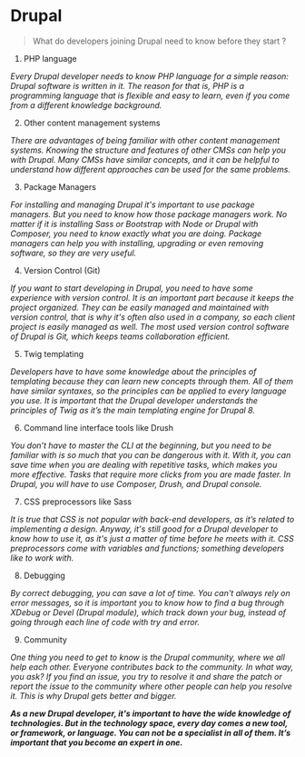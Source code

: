 # Drupal

> What do developers joining Drupal need to know before they start ?

1. PHP language

*Every Drupal developer needs to know PHP language for a simple reason: Drupal software is written in it. The reason for that is, PHP is a programming language that is flexible and easy to learn, even if you come from a different knowledge background.*

2. Other content management systems

*There are advantages of being familiar with other content management systems. Knowing the structure and features of other CMSs can help you with Drupal. Many CMSs have similar concepts, and it can be helpful to understand how different approaches can be used for the same problems.*

3. Package Managers

*For installing and managing Drupal it's important to use package managers. But you need to know how those package managers work. No matter if it is installing Sass or Bootstrap with Node or Drupal with Composer, you need to know exactly what you are doing. Package managers can help you with installing, upgrading or even removing software, so they are very useful.*

4. Version Control (Git)

*If you want to start developing in Drupal, you need to have some experience with version control. It is an important part because it keeps the project organized. They can be easily managed and maintained with version control, that is why it's often also used in a company, so each client project is easily managed as well. The most used version control software of Drupal is Git, which keeps teams collaboration efficient.*

5. Twig templating

*Developers have to have some knowledge about the principles of templating because they can learn new concepts through them. All of them have similar syntaxes, so the principles can be applied to every language you use. It is important that the Drupal developer understands the principles of Twig as it’s the main templating engine for Drupal 8.*

6. Command line interface tools like Drush

*You don’t have to master the CLI at the beginning, but you need to be familiar with is so much that you can be dangerous with it. With it, you can save time when you are dealing with repetitive tasks, which makes you more effective. Tasks that require more clicks from you are made faster. In Drupal, you will have to use Composer, Drush, and Drupal console.*

7. CSS preprocessors like Sass

*It is true that CSS is not popular with back-end developers, as it’s related to implementing a design. Anyway, it's still good for a Drupal developer to know how to use it, as it's just a matter of time before he meets with it. CSS preprocessors come with variables and functions; something developers like to work with.*

8. Debugging

*By correct debugging, you can save a lot of time. You can't always rely on error messages, so it is important you to know how to find a bug through XDebug or Devel (Drupal module), which track down your bug, instead of going through each line of code with try and error.*

9. Community

*One thing you need to get to know is the Drupal community, where we all help each other. Everyone contributes back to the community. In what way, you ask? If you find an issue, you try to resolve it and share the patch or report the issue to the community where other people can help you resolve it. This is why Drupal gets better and bigger.*

***As a new Drupal developer, it's important to have the wide knowledge of technologies. But in the technology space, every day comes a new tool, or framework, or language. You can not be a specialist in all of them. It’s important that you become an expert in one.***